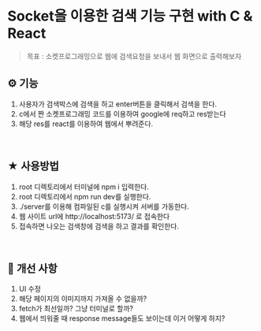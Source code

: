 # Socket을 이용한 검색 기능 구현 with C & React

> 목표 : 소켓프로그래밍으로 웹에 검색요청을 보내서 웹 화면으로 출력해보자

## ⚙️ 기능

1. 사용자가 검색박스에 검색을 하고 enter버튼을 클릭해서 검색을 한다.
2. c에서 짠 소켓프로그래밍 코드를 이용하여 google에 req하고 res받는다
3. 해당 res를 react를 이용하여 웹에서 뿌려준다.

<br/>

## ★ 사용방법

1. root 디렉토리에서 터미널에 npm i 입력한다.
2. root 디렉토리에서 npm run dev를 실행한다.
3. ./server를 이용해 컴파일된 c를 실행시켜 서버를 가동한다.
4. 웹 사이트 url에 http://localhost:5173/ 로 접속한다
5. 접속하면 나오는 검색창에 검색을 하고 결과를 확인한다.

<br/>

## 🔨 개선 사항

1. UI 수정
2. 해당 페이지의 이미지까지 가져올 수 없을까?
3. fetch가 최선일까? 그냥 터미널로 할까?
4. 웹에서 띄워줄 때 response message들도 보이는데 이거 어떻게 하지?
